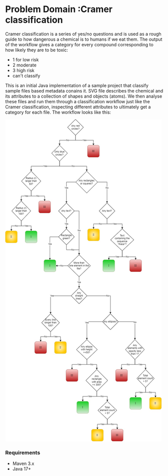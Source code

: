 # Problem Domain :Cramer classification

Cramer classification is a series of yes/no questions and is used as a rough guide to how dangerous a chemical is to humans if we eat them. The output of the workflow gives a category for every compound corresponding to how likely they are to be toxic: 
* 1 for low risk
* 2 moderate
* 3 high risk
* can't classify

This is an initial Java implementation of a sample project that classify sample files based metadata conains it. SVG file describes the chemical and its attributes to a collection of shapes and objects (atoms).  We  then analyse these files and run them through a classification workflow just like the Cramer classification, inspecting different attributes to ultimately get a category for each file.
The workflow looks like this:

![Image describing the workflow we will build as part of this kata](workflow.jpg)

### Requirements
* Maven 3.x
* Java 17+